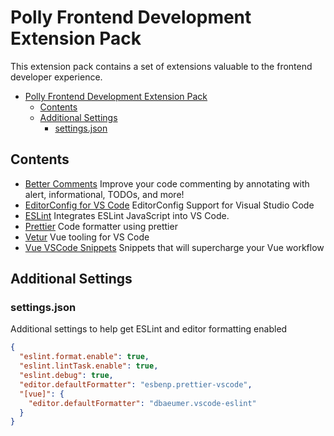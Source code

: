 # Polly Frontend Development Extension Pack

This extension pack contains a set of extensions valuable to the frontend developer experience.

- [Polly Frontend Development Extension Pack](#polly-frontend-development-extension-pack)
  - [Contents](#contents)
  - [Additional Settings](#additional-settings)
    - [settings.json](#settingsjson)

## Contents

- [Better Comments](https://www.digitalocean.com/community/tutorials/how-to-create-an-extension-pack-for-visual-studio-code) Improve your code commenting by annotating with alert, informational, TODOs, and more!
- [EditorConfig for VS Code](https://marketplace.visualstudio.com/items?itemName=EditorConfig.EditorConfig) EditorConfig Support for Visual Studio Code
- [ESLint](https://marketplace.visualstudio.com/items?itemName=dbaeumer.vscode-eslint) Integrates ESLint JavaScript into VS Code.
- [Prettier](https://marketplace.visualstudio.com/items?itemName=esbenp.prettier-vscode) Code formatter using prettier
- [Vetur](https://marketplace.visualstudio.com/items?itemName=octref.vetur) Vue tooling for VS Code
- [Vue VSCode Snippets](https://marketplace.visualstudio.com/items?itemName=sdras.vue-vscode-snippets) Snippets that will supercharge your Vue workflow

## Additional Settings

### settings.json

Additional settings to help get ESLint and editor formatting enabled

```json
{
  "eslint.format.enable": true,
  "eslint.lintTask.enable": true,
  "eslint.debug": true,
  "editor.defaultFormatter": "esbenp.prettier-vscode",
  "[vue]": {
    "editor.defaultFormatter": "dbaeumer.vscode-eslint"
  }
}
```
